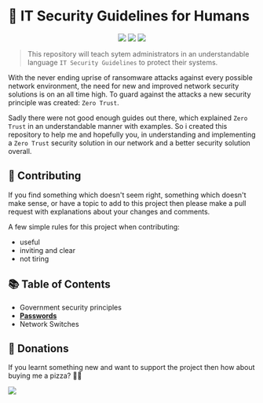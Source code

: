 # :guard: IT Security Guidelines for Humans




<p align="center">
<img src="https://img.shields.io/badge/MADE%20WITH-LOVE%20%F0%9F%92%9B-orange"/>
<img src="https://img.shields.io/badge/MADE%20FOR-HUMANS%20%F0%9F%91%A9%F0%9F%A7%91-blue"/>
<a href="https://hits.seeyoufarm.com"><img src="https://hits.seeyoufarm.com/api/count/incr/badge.svg?url=https%3A%2F%2Fgithub.com%2FNeocky%2FIT-Security-for-Humans&count_bg=%2379C83D&title_bg=%23555555&icon=&icon_color=%23E7E7E7&title=HITS&edge_flat=false"/></a>
</p>

> This repository will teach sytem administrators in an understandable language `IT Security Guidelines` to protect
> their systems.

With the never ending uprise of ransomware attacks against every possible network environment, the need for new and 
improved network security solutions is on an all time high. To guard against the attacks a new security principle was
created: `Zero Trust`.

Sadly there were not good enough guides out there, which explained `Zero Trust` in an understandable manner with
examples. So i created this repository to help me and hopefully you, in understanding and implementing a `Zero Trust`
security solution in our network and a better security solution overall.


## :pencil: Contributing
If you find something which doesn't seem right, something which doesn't make sense, or have a topic to add to this
project then please make a pull request with explanations about your changes and comments.

A few simple rules for this project when contributing:
- useful
- inviting and clear
- not tiring


## :books: Table of Contents
- Government security principles
- **[Passwords](/Topics/Passwords.md)**
- Network Switches


## :pizza: Donations
If you learnt something new and want to support the project then how about buying me a pizza? :pizza::yellow_heart:

<a href="https://www.buymeacoffee.com/Neocky"><img src="https://img.buymeacoffee.com/button-api/?text=Buy me a pizza&emoji=🍕&slug=Neocky&button_colour=FF5F5F&font_colour=ffffff&font_family=Poppins&outline_colour=000000&coffee_colour=FFDD00" /></a>
